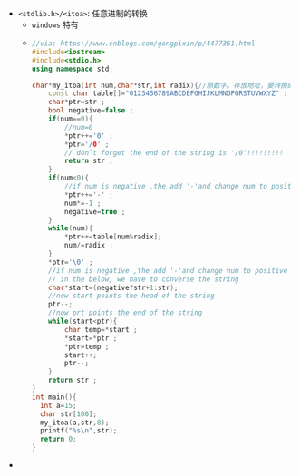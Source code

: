 - `<stdlib.h>/<itoa>`: 任意进制的转换
  - `windows` 特有
  - ```cpp
    //via: https://www.cnblogs.com/gongpixin/p/4477361.html
    #include<iostream>
    #include<stdio.h> 
    using namespace std;
    
    char*my_itoa(int num,char*str,int radix){//原数字，存放地址，要转换的转换进制 
        const char table[]="0123456789ABCDEFGHIJKLMNOPQRSTUVWXYZ" ;
        char*ptr=str ;
        bool negative=false ;
        if(num==0){
            //num=0
            *ptr++='0' ;
            *ptr='/0' ;
            // don`t forget the end of the string is '/0'!!!!!!!!!
            return str ;
        }
        if(num<0){
            //if num is negative ,the add '-'and change num to positive
            *ptr++='-' ;
            num*=-1 ;
            negative=true ;
        }
        while(num){
            *ptr++=table[num%radix];
            num/=radix ;
        }
        *ptr='\0' ;
        //if num is negative ,the add '-'and change num to positive
        // in the below, we have to converse the string
        char*start=(negative?str+1:str);
        //now start points the head of the string
        ptr--;
        //now prt points the end of the string
        while(start<ptr){
            char temp=*start ;
            *start=*ptr ;
            *ptr=temp ;
            start++;
            ptr--;
        }
        return str ;
    }
    int main(){
      int a=15;
      char str[100];
      my_itoa(a,str,8);
      printf("%s\n",str);
      return 0;
    }
    ```
-